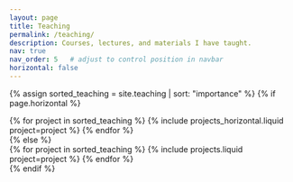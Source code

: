 ```yaml
---
layout: page
title: Teaching
permalink: /teaching/
description: Courses, lectures, and materials I have taught.
nav: true
nav_order: 5   # adjust to control position in navbar
horizontal: false
---
```


<!--
This page lists items from the /_teaching collection.
Make sure _config.yml includes:

collections:
  teaching:
    output: true
    permalink: /teaching/:name/

And put Markdown files in /_teaching/ with front matter like:

---
title: "Intermediate Microeconomics"
importance: 5
image: /assets/img/microeconomics.png
url: /teaching/intermediate-microeconomics/
---

-->

<div class="projects">

{% assign sorted_teaching = site.teaching | sort: "importance" %}
{% if page.horizontal %}
  <div class="container">
    <div class="row row-cols-1 row-cols-md-2">
      {% for project in sorted_teaching %}
        {% include projects_horizontal.liquid project=project %}
      {% endfor %}
    </div>
  </div>
{% else %}
  <div class="row row-cols-1 row-cols-md-3">
    {% for project in sorted_teaching %}
      {% include projects.liquid project=project %}
    {% endfor %}
  </div>
{% endif %}

</div>
